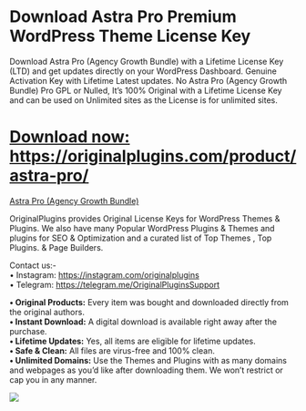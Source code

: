 # Download Astra Pro Premium WordPress Theme License Key

Download Astra Pro (Agency Growth Bundle) with a Lifetime License Key (LTD) and get updates directly on your WordPress Dashboard. Genuine Activation Key with Lifetime Latest updates. No Astra Pro (Agency Growth Bundle) Pro GPL or Nulled, It’s 100% Original with a Lifetime License Key and can be used on Unlimited sites as the License is for unlimited sites.

# [Download now:](https://originalplugins.com/product/astra-pro/) https://originalplugins.com/product/astra-pro/

[Astra Pro (Agency Growth Bundle)](https://originalplugins.com/product/astra-pro/)


OriginalPlugins provides Original License Keys for WordPress Themes & Plugins. We also have many Popular WordPress Plugins & Themes and plugins for SEO & Optimization  and a curated list of  Top Themes , Top Plugins. & Page Builders.

Contact us:- <br>
• Instagram: https://instagram.com/originalplugins <br>
• Telegram: https://telegram.me/OriginalPluginsSupport <br>

<strong> • Original Products:</strong> Every item was bought and downloaded directly from the original authors. <br>
<strong> • Instant Download:</strong> A digital download is available right away after the purchase. <br>
<strong> • Lifetime Updates:</strong> Yes, all items are eligible for lifetime updates. <br>
<strong> • Safe & Clean:</strong> All files are virus-free and 100% clean. <br>
<strong> • Unlimited Domains:</strong> Use the Themes and Plugins with as many domains and webpages as you’d like after downloading them. We won’t restrict or cap you in any manner. <br>

<img src="https://originalplugins.com/wp-content/uploads/2023/06/astra-theme-img-min.jpg">
